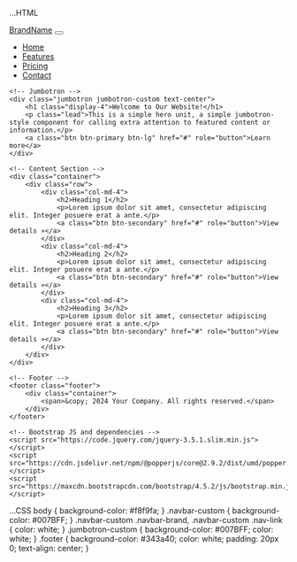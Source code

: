 ...HTML
<!DOCTYPE html>
<html lang="en">
<head>
    <meta charset="UTF-8">
    <meta name="viewport" content="width=device-width, initial-scale=1.0">
    <title>CSS VARIABLES</title>
    <link rel="stylesheet" href="styles.css">
</head>
<body>
    <nav class="navbar navbar-expand-lg navbar-custom">
        <a class="navbar-brand" href="#">BrandName</a>
        <button class="navbar-toggler" type="button" data-toggle="collapse" data-target="#navbarNav" aria-controls="navbarNav" aria-expanded="false" aria-label="Toggle navigation">
            <span class="navbar-toggler-icon"></span>
        </button>
        <div class="collapse navbar-collapse" id="navbarNav">
            <ul class="navbar-nav ml-auto">
                <li class="nav-item active">
                    <a class="nav-link" href="#">Home</a>
                </li>
                <li class="nav-item">
                    <a class="nav-link" href="#">Features</a>
                </li>
                <li class="nav-item">
                    <a class="nav-link" href="#">Pricing</a>
                </li>
                <li class="nav-item">
                    <a class="nav-link" href="#">Contact</a>
                </li>
            </ul>
        </div>
    </nav>

    <!-- Jumbotron -->
    <div class="jumbotron jumbotron-custom text-center">
        <h1 class="display-4">Welcome to Our Website!</h1>
        <p class="lead">This is a simple hero unit, a simple jumbotron-style component for calling extra attention to featured content or information.</p>
        <a class="btn btn-primary btn-lg" href="#" role="button">Learn more</a>
    </div>

    <!-- Content Section -->
    <div class="container">
        <div class="row">
            <div class="col-md-4">
                <h2>Heading 1</h2>
                <p>Lorem ipsum dolor sit amet, consectetur adipiscing elit. Integer posuere erat a ante.</p>
                <a class="btn btn-secondary" href="#" role="button">View details »</a>
            </div>
            <div class="col-md-4">
                <h2>Heading 2</h2>
                <p>Lorem ipsum dolor sit amet, consectetur adipiscing elit. Integer posuere erat a ante.</p>
                <a class="btn btn-secondary" href="#" role="button">View details »</a>
            </div>
            <div class="col-md-4">
                <h2>Heading 3</h2>
                <p>Lorem ipsum dolor sit amet, consectetur adipiscing elit. Integer posuere erat a ante.</p>
                <a class="btn btn-secondary" href="#" role="button">View details »</a>
            </div>
        </div>
    </div>

    <!-- Footer -->
    <footer class="footer">
        <div class="container">
            <span>&copy; 2024 Your Company. All rights reserved.</span>
        </div>
    </footer>

    <!-- Bootstrap JS and dependencies -->
    <script src="https://code.jquery.com/jquery-3.5.1.slim.min.js"></script>
    <script src="https://cdn.jsdelivr.net/npm/@popperjs/core@2.9.2/dist/umd/popper.min.js"></script>
    <script src="https://maxcdn.bootstrapcdn.com/bootstrap/4.5.2/js/bootstrap.min.js"></script>

</body>
</html>
...CSS
body {
    background-color: #f8f9fa;
}
.navbar-custom {
    background-color: #007BFF;
}
.navbar-custom .navbar-brand, 
.navbar-custom .nav-link {
    color: white;
}
.jumbotron-custom {
    background-color: #007BFF;
    color: white;
}
.footer {
    background-color: #343a40;
    color: white;
    padding: 20px 0;
    text-align: center;
}
